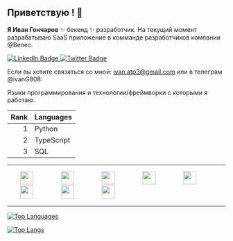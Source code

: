 ## Приветствую ! 👋


**Я Иван Гончаров**  ✨ бекенд ✨ разработчик. На текущий момент разрабатываю SaaS приложение в комманде разработчиков компании @Велес.

<div id="badges">
  <a href="https://www.linkedin.com/in/ivan-goncharov-422529243/">
    <img src="https://img.shields.io/badge/LinkedIn-blue?style=for-the-badge&logo=linkedin&logoColor=white" alt="LinkedIn Badge"/>
  </a>
  <a href="https://hh.ru/resume/eeb0fec4ff0ded24490039ed1f73365749456d">
    <img src="https://img.shields.io/badge/Twitter-blue?style=for-the-badge&logo=twitter&logoColor=white" alt="Twitter Badge"/>
  </a>
</div>

Если вы хотите связаться со мной:  ivan.atp3@gmail.com или в телеграм @ivanG808:

Языки программирования и технологии/фреймворки с которыми я работаю.

| Rank | Languages |                
|-----:|-----------|
|     1| Python    |
|     2| TypeScript|
|     3| SQL       |

---

<div>

<img height="30" width="30" hspace="30" src="https://cdn.jsdelivr.net/gh/devicons/devicon@latest/icons/python/python-original-wordmark.svg" />

<img height="30" width="30" hspace="30" src="https://cdn.jsdelivr.net/gh/devicons/devicon@latest/icons/apachekafka/apachekafka-original.svg" />

<img height="30" width="30" hspace="30" src="https://cdn.jsdelivr.net/gh/devicons/devicon@latest/icons/postgresql/postgresql-original.svg" />

<img height="30" width="30" hspace="30" src="https://cdn.jsdelivr.net/gh/devicons/devicon@latest/icons/sqlalchemy/sqlalchemy-original.svg" /> 

<img height="30" width="30" hspace="30" src="https://cdn.jsdelivr.net/gh/devicons/devicon@latest/icons/docker/docker-plain-wordmark.svg" />

<img height="30" width="30" hspace="30" src="https://cdn.jsdelivr.net/gh/devicons/devicon@latest/icons/fastapi/fastapi-original.svg" />

<img height="30" width="30" hspace="30" src="https://cdn.jsdelivr.net/gh/devicons/devicon@latest/icons/nextjs/nextjs-original.svg" />

<img height="30" width="30" hspace="30" src="https://cdn.jsdelivr.net/gh/devicons/devicon@latest/icons/apacheairflow/apacheairflow-original-wordmark.svg" />
  
</div>          

---



[![Top Languages](https://github-readme-stats.vercel.app/api?username=ivanIStereotekk)](https://github.com/anuraghazra/github-readme-stats)


[![Top Langs](https://github-readme-stats.vercel.app/api/top-langs/?username=ivanIStereotekk)](https://github.com/anuraghazra/github-readme-stats)
          
          
          
          

